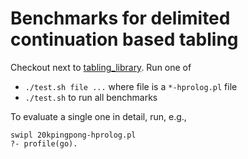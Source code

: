 # Benchmarks for delimited continuation based tabling

Checkout next to
[tabling_library](https://github.com/JanWielemaker/tabling_library). Run
one of

 - `./test.sh file ...` where file is a `*-hprolog.pl` file
 - `./test.sh` to run all benchmarks

To evaluate a single one in detail, run, e.g.,

    swipl 20kpingpong-hprolog.pl
    ?- profile(go).
